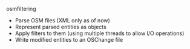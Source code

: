 osmfiltering

- Parse OSM files (XML only as of now)
- Represent parsed entities as objects
- Apply filters to them (using multiple threads to allow I/O operations)
- Write modified entities to an OSChange file
